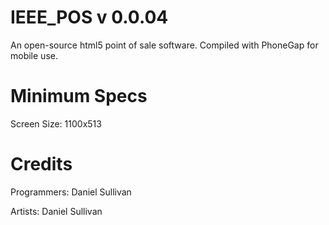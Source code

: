 IEEE_POS v 0.0.04
========

An open-source html5 point of sale software. Compiled with PhoneGap for mobile use.


Minimum Specs
=============

Screen Size: 1100x513



Credits
=======
Programmers: 
Daniel Sullivan

Artists:
Daniel Sullivan